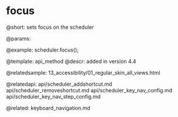 focus
=============

@short:
	sets focus on the scheduler

@params:


@example:
scheduler.focus();

@template:	api_method
@descr:
added in version 4.4


@relatedsample:
13_accessibility/01_regular_skin_all_views.html

@relatedapi:
api/scheduler_addshortcut.md
api/scheduler_removeshortcut.md
api/scheduler_key_nav_config.md
api/scheduler_key_nav_step_config.md

@related:
keyboard_navigation.md
